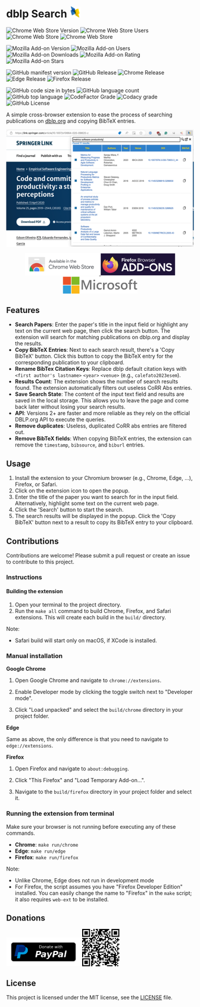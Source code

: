 # dblp Search <img src="store/icons/dblp-128x128.png" width="30">

![Chrome Web Store Version](https://img.shields.io/chrome-web-store/v/onilpcgmnpikffebghpncnnapebndpaj?style=flat-square)
![Chrome Web Store Users](https://img.shields.io/chrome-web-store/users/onilpcgmnpikffebghpncnnapebndpaj?style=flat-square)
![Chrome Web Store](https://img.shields.io/chrome-web-store/stars/onilpcgmnpikffebghpncnnapebndpaj?style=flat-square)
![Chrome Web Store](https://img.shields.io/chrome-web-store/rating-count/onilpcgmnpikffebghpncnnapebndpaj?style=flat-square)

![Mozilla Add-on Version](https://img.shields.io/amo/v/dblp-search?style=flat-square)
![Mozilla Add-on Users](https://img.shields.io/amo/users/dblp-search?style=flat-square)
![Mozilla Add-on Downloads](https://img.shields.io/amo/dw/dblp-search?style=flat-square)
![Mozilla Add-on Rating](https://img.shields.io/amo/rating/dblp-search?style=flat-square)
![Mozilla Add-on Stars](https://img.shields.io/amo/stars/dblp-search?style=flat-square)

![GitHub manifest version](https://img.shields.io/github/manifest-json/v/bateman/dblp-search-ext?style=flat-square&label=MANIFEST)
![GitHub Release](https://img.shields.io/github/v/release/bateman/dblp-search-ext?style=flat-square&label=GitHub%20release)
![Chrome Release](https://img.shields.io/github/actions/workflow/status/bateman/dblp-search-ext/chrome-release.yml?style=flat-square&label=Chrome%20release)
![Edge Release](https://img.shields.io/github/actions/workflow/status/bateman/dblp-search-ext/edge-release.yml?style=flat-square&label=Edge%20release)
![Firefox Release](https://img.shields.io/github/actions/workflow/status/bateman/dblp-search-ext/firefox-release.yml?style=flat-square&label=Firefox%20release)

![GitHub code size in bytes](https://img.shields.io/github/languages/code-size/bateman/dblp-search-ext?style=flat-square)
![GitHub language count](https://img.shields.io/github/languages/count/bateman/dblp-search-ext?style=flat-square)
![GitHub top language](https://img.shields.io/github/languages/top/bateman/dblp-search-ext?style=flat-square)
![CodeFactor Grade](https://img.shields.io/codefactor/grade/github/bateman/dblp-search-ext?style=flat-square)
![Codacy grade](https://img.shields.io/codacy/grade/507a40898dd34cf49c538edff519c588?style=flat-square)
![GitHub License](https://img.shields.io/github/license/bateman/dblp-search-ext?style=flat-square)


A simple cross-browser extension to ease the process of searching publications on [dblp.org](https://dblp.org) and copying BibTeX entries.

<p align="center">
    <img src="store/screenshots/Screenshot-1.png">
</p>

<p align="center">
    <a href="https://chromewebstore.google.com/detail/dblp-search/onilpcgmnpikffebghpncnnapebndpaj?pli=1">
        <img src="store/images/chrome-web-store.png" alt="Avaliable in the Chrome Web Store" width="200">
    </a>
    <a href="https://addons.mozilla.org/addon/dblp-search">
        <img src="store/images/firefox-addons.png" alt="Avaliable as a Firefox Add-on" width="200">
    </a>
    <a href="https://microsoftedge.microsoft.com/addons/detail/dblp-search/pgaajpodajaanapcpehobkdmkjpbhobd">
        <img src="store/images/microsoft-store.png" alt="Avaliable in the Microsoft Edge Add-ons Store" width="200">
    </a>
</p>

## Features

- **Search Papers**: Enter the paper's title in the input field or highlight any text on the current web page, then click the search button. The extension will search for matching publications on dblp.org and display the results.
- **Copy BibTeX Entries**: Next to each search result, there's a 'Copy BibTeX' button. Click this button to copy the BibTeX entry for the corresponding publication to your clipboard.
- **Rename BibTex Citation Keys**: Replace dblp default citation keys with `<first author's lastname>`   `<year>` `<venue>` (e.g.,  `calefato2023esem`).
- **Results Count**: The extension shows the number of search results found. The extension automatically filters out useless CoRR Abs entries.
- **Save Search State**: The content of the input text field and results are saved in the local storage. This allows you to leave the page and come back later without losing your search results.
- **API**: Versions 2+ are faster and more reliable as they rely on the official DBLP.org API to execute the queries.
- **Remove duplicates**: Useless, duplicated CoRR abs entries are filtered out.
- **Remove BibTeX fields**: When copying BibTeX entries, the extension can remove the `timestamp`, `bibsource`, and `biburl` entries.

## Usage

1. Install the extension to your Chromium browser (e.g., Chrome, Edge, ...), Firefox, or Safari.
2. Click on the extension icon to open the popup.
3. Enter the title of the paper you want to search for in the input field. Alternatively, highlight some text on the current web page.
4. Click the 'Search' button to start the search.
5. The search results will be displayed in the popup. Click the 'Copy BibTeX' button next to a result to copy its BibTeX entry to your clipboard.

## Contributions

Contributions are welcome! Please submit a pull request or create an issue to contribute to this project.

### Instructions

#### Building the extension

1. Open your terminal to the project directory.
2. Run the `make all` command to build Chrome, Firefox, and Safari extensions. This will create each build in the `build/` directory.

Note:
* Safari build will start only on macOS, if XCode is installed.

### Manual installation

**Google Chrome**

1. Open Google Chrome and navigate to `chrome://extensions`.

2. Enable Developer mode by clicking the toggle switch next to "Developer mode".

3. Click "Load unpacked" and select the `build/chrome` directory in your project folder.

**Edge**

Same as above, the only difference is that you need to navigate to `edge://extensions`.

**Firefox** 

1. Open Firefox and navigate to `about:debugging`.

2. Click "This Firefox" and "Load Temporary Add-on...".

3. Navigate to the `build/firefox` directory in your project folder and select it.

### Running the extension from terminal

Make sure your browser is not running before executing any of these commands.

* **Chrome**: `make run/chrome`
* **Edge**: `make run/edge`
* **Firefox**: `make run/firefox`

Note:
* Unlike Chrome, Edge does not run in development mode
* For Firefox, the script assumes you have "Firefox Developer Edition" installed. You can easily change the name to "Firefox" in the `make` script; it also requires `web-ext` to be installed. 

## Donations

<a href="https://www.paypal.com/donate?hosted_button_id=3BDBMD2HKRUKS"><img src="store/images/paypal-donate-button.png" title="Donate with PayPal" width=200 /></a>
<a href="https://www.paypal.com/donate?hosted_button_id=3BDBMD2HKRUKS"><img src="store/images/paypal-qr-code.png" title="Donate with PayPal" width=100 /></a>


## License

This project is licensed under the MIT license, see the [LICENSE](LICENSE) file.
